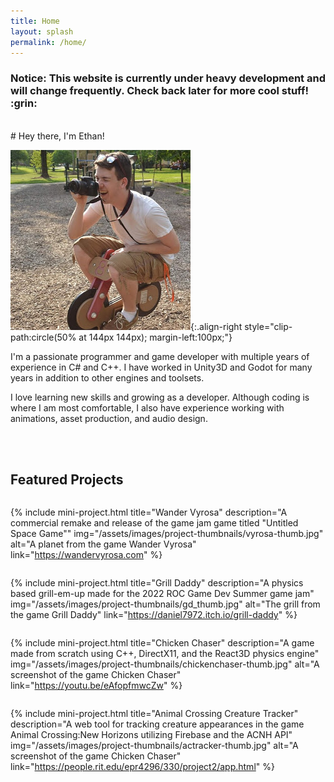 ```yaml
---
title: Home
layout: splash
permalink: /home/
---
```

<h3 class="notice--warning"><b>Notice</b>: This website is currently under heavy development and will change frequently. Check back later for more cool stuff! :grin:</h3>
<br>
# Hey there, I'm Ethan!

![image-left](/assets/images/portrait.jpeg){:.align-right style="clip-path:circle(50% at 144px 144px); margin-left:100px;"}

I'm a passionate programmer and game developer with multiple years of experience in C# and C++. I have worked in Unity3D and Godot for many years in addition to other engines and toolsets.

I love learning new skills and growing as a developer. Although coding is where I am most comfortable, I also have experience working with animations, asset production, and audio design.

<br>
<br>

## Featured Projects

<div style="display: flex; align-content: space-around; justify-content: space-between; flex-wrap: wrap">

{% include mini-project.html 
    title="Wander Vyrosa" 
    description="A commercial remake and release of the game jam game titled \"Untitled Space Game\""
    img="/assets/images/project-thumbnails/vyrosa-thumb.jpg" 
    alt="A planet from the game Wander Vyrosa" 
    link="https://wandervyrosa.com"
%}

{% include mini-project.html 
    title="Grill Daddy" description="A physics based grill-em-up made for the 2022 ROC Game Dev Summer game jam" 
    img="/assets/images/project-thumbnails/gd_thumb.jpg" 
    alt="The grill from the game Grill Daddy" 
    link="https://daniel7972.itch.io/grill-daddy" 
%}

{% include mini-project.html 
    title="Chicken Chaser" 
    description="A game made from scratch using C++, DirectX11, and the React3D physics engine" 
    img="/assets/images/project-thumbnails/chickenchaser-thumb.jpg" 
    alt="A screenshot of the game Chicken Chaser" 
    link="https://youtu.be/eAfopfmwcZw" 
%}

{% include mini-project.html 
    title="Animal Crossing Creature Tracker" 
    description="A web tool for tracking creature appearances in the game Animal Crossing:New Horizons utilizing Firebase and the ACNH API" 
    img="/assets/images/project-thumbnails/actracker-thumb.jpg" 
    alt="A screenshot of the game Chicken Chaser" 
    link="https://people.rit.edu/epr4296/330/project2/app.html" 
%}

</div>